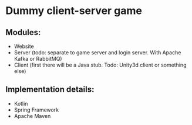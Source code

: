 # Dummy client-server game

## Modules:
* Website
* Server (todo: separate to game server and login server. With Apache Kafka or RabbitMQ)
* Client (first there will be a Java stub. Todo: Unity3d client or something else)

## Implementation details:
* Kotlin
* Spring Framework
* Apache Maven